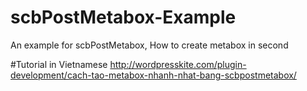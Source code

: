 # scbPostMetabox-Example
An example for scbPostMetabox, How to create metabox in second

#Tutorial in Vietnamese
http://wordpresskite.com/plugin-development/cach-tao-metabox-nhanh-nhat-bang-scbpostmetabox/
